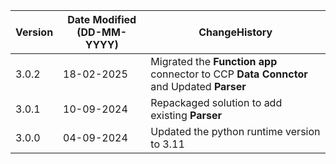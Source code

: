  **Version** | **Date Modified (DD-MM-YYYY)**| **ChangeHistory**                                                                         |
|------------|-------------------------------|-------------------------------------------------------------------------------------------|
| 3.0.2      | 18-02-2025                    | Migrated the **Function app** connector to CCP **Data Connctor** and Updated **Parser**   |
| 3.0.1      | 10-09-2024                    | Repackaged solution to add existing **Parser**                                            |
| 3.0.0      | 04-09-2024                    | Updated the python runtime version to 3.11                                                |

